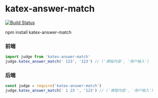 # katex-answer-match

[![Build Status](https://travis-ci.org/guanghetv/katex-answer-match.svg?branch=master)](https://travis-ci.org/guanghetv/katex-answer-match)

npm install katex-answer-match

### 前端

```javascript
import judge from 'katex-answer-match'
judge.katex_answer_match(' 123', '123') // ('课程内容', '用户输入')
```


### 后端

```javascript
const judge = require('katex-answer-match')
judge.katex_answer_match(' 1 23 ', '123') // ('课程内容', '用户输入')
```
